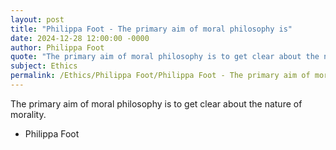 ```yaml
---
layout: post
title: "Philippa Foot - The primary aim of moral philosophy is"
date: 2024-12-28 12:00:00 -0000
author: Philippa Foot
quote: "The primary aim of moral philosophy is to get clear about the nature of morality."
subject: Ethics
permalink: /Ethics/Philippa Foot/Philippa Foot - The primary aim of moral philosophy is
---
```


The primary aim of moral philosophy is to get clear about the nature of morality.

- Philippa Foot
